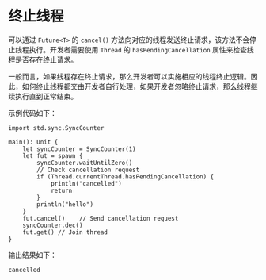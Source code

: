 # 终止线程

可以通过 `Future<T>` 的 `cancel()` 方法向对应的线程发送终止请求，该方法不会停止线程执行。开发者需要使用 `Thread` 的 `hasPendingCancellation` 属性来检查线程是否存在终止请求。

一般而言，如果线程存在终止请求，那么开发者可以实施相应的线程终止逻辑。因此，如何终止线程都交由开发者自行处理，如果开发者忽略终止请求，那么线程继续执行直到正常结束。

示例代码如下：

<!-- verify -->

```cangjie
import std.sync.SyncCounter

main(): Unit {
    let syncCounter = SyncCounter(1)
    let fut = spawn {
        syncCounter.waitUntilZero()
        // Check cancellation request
        if (Thread.currentThread.hasPendingCancellation) {
            println("cancelled")
            return
        }
        println("hello")
    }
    fut.cancel()    // Send cancellation request
    syncCounter.dec()
    fut.get() // Join thread
}
```

输出结果如下：

```text
cancelled
```
